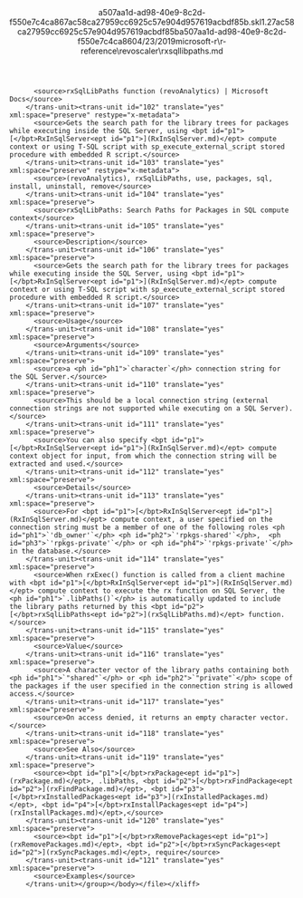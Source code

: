 <?xml version="1.0"?><xliff version="1.2" xmlns="urn:oasis:names:tc:xliff:document:1.2" xmlns:xsi="http://www.w3.org/2001/XMLSchema-instance" xsi:schemaLocation="urn:oasis:names:tc:xliff:document:1.2 xliff-core-1.2-transitional.xsd"><file datatype="xml" original="rxsqllibpaths.md" source-language="en-US" target-language="en-US"><header><tool tool-id="mdxliff" tool-name="mdxliff" tool-version="1.0-1931010" tool-company="Microsoft" /><xliffext:skl_file_name xmlns:xliffext="urn:microsoft:content:schema:xliffextensions">a507aa1d-ad98-40e9-8c2d-f550e7c4ca867ac58ca27959cc6925c57e904d957619acbdf85b.skl</xliffext:skl_file_name><xliffext:version xmlns:xliffext="urn:microsoft:content:schema:xliffextensions">1.2</xliffext:version><xliffext:ms.openlocfilehash xmlns:xliffext="urn:microsoft:content:schema:xliffextensions">7ac58ca27959cc6925c57e904d957619acbdf85b</xliffext:ms.openlocfilehash><xliffext:ms.sourcegitcommit xmlns:xliffext="urn:microsoft:content:schema:xliffextensions">a507aa1d-ad98-40e9-8c2d-f550e7c4ca86</xliffext:ms.sourcegitcommit><xliffext:ms.lasthandoff xmlns:xliffext="urn:microsoft:content:schema:xliffextensions">04/23/2019</xliffext:ms.lasthandoff><xliffext:ms.openlocfilepath xmlns:xliffext="urn:microsoft:content:schema:xliffextensions">microsoft-r\r-reference\revoscaler\rxsqllibpaths.md</xliffext:ms.openlocfilepath></header><body><group id="content" extype="content"><trans-unit id="101" translate="yes" xml:space="preserve" restype="x-metadata">
          <source>rxSqlLibPaths function (revoAnalytics) | Microsoft Docs</source>
        </trans-unit><trans-unit id="102" translate="yes" xml:space="preserve" restype="x-metadata">
          <source>Gets the search path for the library trees for packages while executing inside the SQL Server, using <bpt id="p1">[</bpt>RxInSqlServer<ept id="p1">](RxInSqlServer.md)</ept> compute context or using T-SQL script with sp_execute_external_script stored procedure with embedded R script.</source>
        </trans-unit><trans-unit id="103" translate="yes" xml:space="preserve" restype="x-metadata">
          <source>(revoAnalytics), rxSqlLibPaths, use, packages, sql, install, uninstall, remove</source>
        </trans-unit><trans-unit id="104" translate="yes" xml:space="preserve">
          <source>rxSqlLibPaths: Search Paths for Packages in SQL compute context</source>
        </trans-unit><trans-unit id="105" translate="yes" xml:space="preserve">
          <source>Description</source>
        </trans-unit><trans-unit id="106" translate="yes" xml:space="preserve">
          <source>Gets the search path for the library trees for packages while executing inside the SQL Server, using <bpt id="p1">[</bpt>RxInSqlServer<ept id="p1">](RxInSqlServer.md)</ept> compute context or using T-SQL script with sp_execute_external_script stored procedure with embedded R script.</source>
        </trans-unit><trans-unit id="107" translate="yes" xml:space="preserve">
          <source>Usage</source>
        </trans-unit><trans-unit id="108" translate="yes" xml:space="preserve">
          <source>Arguments</source>
        </trans-unit><trans-unit id="109" translate="yes" xml:space="preserve">
          <source>a <ph id="ph1">`character`</ph> connection string for the SQL Server.</source>
        </trans-unit><trans-unit id="110" translate="yes" xml:space="preserve">
          <source>This should be a local connection string (external connection strings are not supported while executing on a SQL Server).</source>
        </trans-unit><trans-unit id="111" translate="yes" xml:space="preserve">
          <source>You can also specify <bpt id="p1">[</bpt>RxInSqlServer<ept id="p1">](RxInSqlServer.md)</ept> compute context object for input, from which the connection string will be extracted and used.</source>
        </trans-unit><trans-unit id="112" translate="yes" xml:space="preserve">
          <source>Details</source>
        </trans-unit><trans-unit id="113" translate="yes" xml:space="preserve">
          <source>For <bpt id="p1">[</bpt>RxInSqlServer<ept id="p1">](RxInSqlServer.md)</ept> compute context, a user specified on the connection string must be a member of one of the following roles <ph id="ph1">`'db_owner'`</ph> <ph id="ph2">`'rpkgs-shared'`</ph>,  <ph id="ph3">`'rpkgs-private'`</ph> or <ph id="ph4">`'rpkgs-private'`</ph> in the database.</source>
        </trans-unit><trans-unit id="114" translate="yes" xml:space="preserve">
          <source>When rxExec() function is called from a client machine with <bpt id="p1">[</bpt>RxInSqlServer<ept id="p1">](RxInSqlServer.md)</ept> compute context to execute the rx function on SQL Server, the <ph id="ph1">`.libPaths()`</ph> is automatically updated to include the library paths returned by this <bpt id="p2">[</bpt>rxSqlLibPaths<ept id="p2">](rxSqlLibPaths.md)</ept> function.</source>
        </trans-unit><trans-unit id="115" translate="yes" xml:space="preserve">
          <source>Value</source>
        </trans-unit><trans-unit id="116" translate="yes" xml:space="preserve">
          <source>A character vector of the library paths containing both <ph id="ph1">`"shared"`</ph> or <ph id="ph2">`"private"`</ph> scope of the packages if the user specified in the connection string is allowed access.</source>
        </trans-unit><trans-unit id="117" translate="yes" xml:space="preserve">
          <source>On access denied, it returns an empty character vector.</source>
        </trans-unit><trans-unit id="118" translate="yes" xml:space="preserve">
          <source>See Also</source>
        </trans-unit><trans-unit id="119" translate="yes" xml:space="preserve">
          <source><bpt id="p1">[</bpt>rxPackage<ept id="p1">](rxPackage.md)</ept>, .libPaths, <bpt id="p2">[</bpt>rxFindPackage<ept id="p2">](rxFindPackage.md)</ept>, <bpt id="p3">[</bpt>rxInstalledPackages<ept id="p3">](rxInstalledPackages.md)</ept>, <bpt id="p4">[</bpt>rxInstallPackages<ept id="p4">](rxInstallPackages.md)</ept>,</source>
        </trans-unit><trans-unit id="120" translate="yes" xml:space="preserve">
          <source><bpt id="p1">[</bpt>rxRemovePackages<ept id="p1">](rxRemovePackages.md)</ept>, <bpt id="p2">[</bpt>rxSyncPackages<ept id="p2">](rxSyncPackages.md)</ept>, require</source>
        </trans-unit><trans-unit id="121" translate="yes" xml:space="preserve">
          <source>Examples</source>
        </trans-unit></group></body></file></xliff>